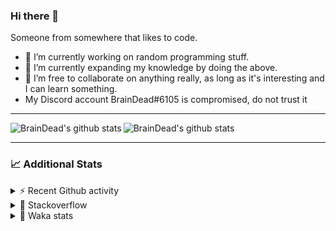 ### Hi there 👋

Someone from somewhere that likes to code.

- 🔭 I’m currently working on random programming stuff.
- 🌱 I’m currently expanding my knowledge by doing the above.
- 👯 I’m free to collaborate on anything really, as long as it's interesting and I can learn something.
- My Discord account BrainDead#6105 is compromised, do not trust it
<hr>


<img alt="BrainDead's github stats" align="left" src="https://github-readme-stats.vercel.app/api?username=albertopoljak&count_private=true&show_icons=true&theme=radical&hide_border=true"/>
<img alt="BrainDead's github stats" align="left" src="https://github-readme-stats.vercel.app/api/top-langs/?username=albertopoljak&layout=compact&theme=radical&hide_border=true&card_width=250"/>
<br clear="left"/>

<hr>

### 📈 Additional Stats

<details>
  <summary>⚡ Recent Github activity</summary>
  <br/>

  <!--START_SECTION:activity-->
1. 🗣 Commented on [#27](https://github.com/albertopoljak/Licensy/issues/27) in [albertopoljak/Licensy](https://github.com/albertopoljak/Licensy)
2. ❗️ Opened issue [#28](https://github.com/albertopoljak/Licensy/issues/28) in [albertopoljak/Licensy](https://github.com/albertopoljak/Licensy)
3. 🎉 Merged PR [#9](https://github.com/albertopoljak/orindance.party/pull/9) in [albertopoljak/orindance.party](https://github.com/albertopoljak/orindance.party)
4. ❗️ Closed issue [#2](https://github.com/albertopoljak/CEtrainer-decrypter/issues/2) in [albertopoljak/CEtrainer-decrypter](https://github.com/albertopoljak/CEtrainer-decrypter)
5. 🎉 Merged PR [#8](https://github.com/albertopoljak/orindance.party/pull/8) in [albertopoljak/orindance.party](https://github.com/albertopoljak/orindance.party)
  <!--END_SECTION:activity-->
</details>

<details>
  <summary>👀 Stackoverflow</summary>

  [![Omid Nikrah StackOverflow](https://github-readme-stackoverflow.vercel.app/?userID=11311072&theme=dark)](https://stackoverflow.com/users/11311072/braindead)

</details>

<details>
  <summary>🤖 Waka stats</summary>
  <br/>

  <!--START_SECTION:waka-->
![Profile Views](http://img.shields.io/badge/Profile%20Views-84-blue)

![Lines of code](https://img.shields.io/badge/From%20Hello%20World%20I%27ve%20Written-257696%20lines%20of%20code-blue)

**🐱 My Github Data** 

> 🏆 631 Contributions in the Year 2021
 > 
> 📦 148.7 kB Used in Github's Storage 
 > 
> 💼 Opted to Hire
 > 
> 📜 33 Public Repositories 
 > 
> 🔑 8 Private Repositories  
 > 
**I'm an Early 🐤** 

```text
🌞 Morning    133 commits    █████░░░░░░░░░░░░░░░░░░░░   19.59% 
🌆 Daytime    258 commits    █████████░░░░░░░░░░░░░░░░   38.0% 
🌃 Evening    195 commits    ███████░░░░░░░░░░░░░░░░░░   28.72% 
🌙 Night      93 commits     ███░░░░░░░░░░░░░░░░░░░░░░   13.7%

```
📅 **I'm Most Productive on Tuesday** 

```text
Monday       104 commits    ███░░░░░░░░░░░░░░░░░░░░░░   15.32% 
Tuesday      129 commits    ████░░░░░░░░░░░░░░░░░░░░░   19.0% 
Wednesday    121 commits    ████░░░░░░░░░░░░░░░░░░░░░   17.82% 
Thursday     121 commits    ████░░░░░░░░░░░░░░░░░░░░░   17.82% 
Friday       69 commits     ██░░░░░░░░░░░░░░░░░░░░░░░   10.16% 
Saturday     59 commits     ██░░░░░░░░░░░░░░░░░░░░░░░   8.69% 
Sunday       76 commits     ██░░░░░░░░░░░░░░░░░░░░░░░   11.19%

```


📊 **This Week I Spent My Time On** 

```text
💬 Programming Languages: 
Python                   16 hrs 34 mins      █████████████████░░░░░░░░   71.1% 
XML                      6 hrs 7 mins        ██████░░░░░░░░░░░░░░░░░░░   26.27% 
Other                    18 mins             ░░░░░░░░░░░░░░░░░░░░░░░░░   1.29% 
Gettext Catalog          10 mins             ░░░░░░░░░░░░░░░░░░░░░░░░░   0.76% 
CSV                      8 mins              ░░░░░░░░░░░░░░░░░░░░░░░░░   0.57%

🐱‍💻 Projects: 
odoo_14_fresh            23 hrs              ████████████████████████░   98.76% 
fu                       15 mins             ░░░░░░░░░░░░░░░░░░░░░░░░░   1.08% 
glovia_custom_addons     1 min               ░░░░░░░░░░░░░░░░░░░░░░░░░   0.1% 
Unknown Project          0 secs              ░░░░░░░░░░░░░░░░░░░░░░░░░   0.06% 
odoo14_custom_addons     0 secs              ░░░░░░░░░░░░░░░░░░░░░░░░░   0.0%

💻 Operating System: 
Linux                    23 hrs 3 mins       ████████████████████████░   98.92% 
Windows                  15 mins             ░░░░░░░░░░░░░░░░░░░░░░░░░   1.08%

```

**I Mostly Code in Python** 

```text
Python                   29 repos            ████████████████████░░░░░   80.56% 
Java                     4 repos             ██░░░░░░░░░░░░░░░░░░░░░░░   11.11% 
TypeScript               1 repo              ░░░░░░░░░░░░░░░░░░░░░░░░░   2.78% 
JavaScript               1 repo              ░░░░░░░░░░░░░░░░░░░░░░░░░   2.78% 
HTML                     1 repo              ░░░░░░░░░░░░░░░░░░░░░░░░░   2.78%

```



 Last Updated on 26/10/2021
<!--END_SECTION:waka-->
</details>
